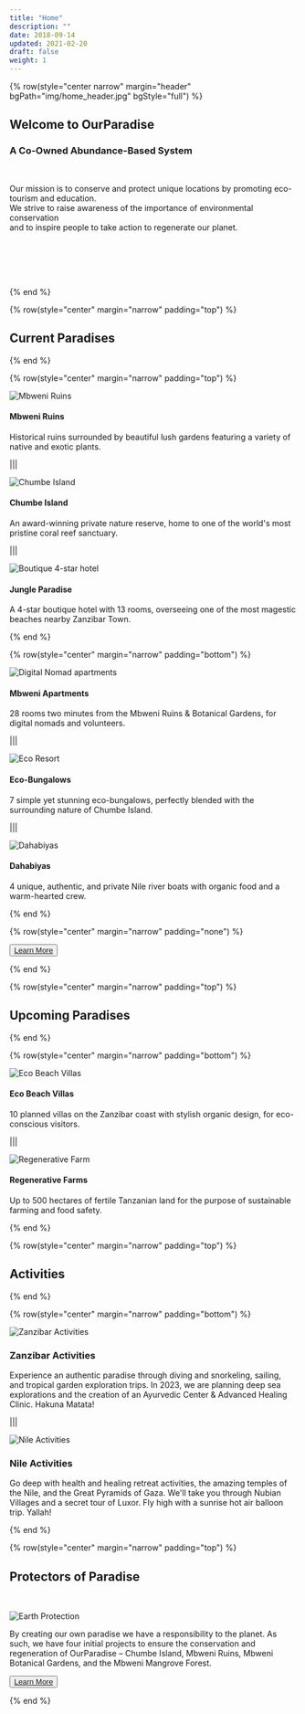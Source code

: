 ```yaml
---
title: "Home"
description: ""
date: 2018-09-14
updated: 2021-02-20
draft: false
weight: 1
---
```


<!-- section 1 -->

{% row(style="center narrow" margin="header" bgPath="img/home_header.jpg" bgStyle="full") %}

 ## Welcome to OurParadise
 
 ### A Co-Owned Abundance-Based System

 <br>

 Our mission is to conserve and protect unique locations by promoting eco-tourism and education. <br> We strive to raise awareness of the importance of environmental conservation  <br> and to inspire people to take action to regenerate our planet.

 <!-- What if we together create a new "paradise” system not based on scarcity and fear of missing out, but based on trust and abundance? An interconnected network of homes where we can always go to find healing, like-minded people, and safety. -->

 <br>
 <br>
 <br>
 <br>

{% end %}

<!-- section 2  -->

{% row(style="center" margin="narrow" padding="top") %}

## Current Paradises

{% end %}

{% row(style="center" margin="narrow" padding="top") %}

![Mbweni Ruins](img/mbweni.jpeg)

#### **Mbweni Ruins**

Historical ruins surrounded by beautiful lush gardens featuring a variety of native and exotic plants.

|||

![Chumbe Island](img/chumbe.jpeg)

#### **Chumbe Island**

An award-winning private nature reserve, home to one of the world's most pristine coral reef sanctuary.

|||

![Boutique 4-star hotel](img/boutique_hotel.png)

#### **Jungle Paradise**

 A 4-star boutique hotel with 13 rooms, overseeing one of the most magestic beaches nearby Zanzibar Town.

{% end %}

{% row(style="center" margin="narrow" padding="bottom") %}

![Digital Nomad apartments](img/fake_nomad.jpeg)

#### **Mbweni Apartments**

28 rooms two minutes from the Mbweni Ruins & Botanical Gardens, for digital nomads and volunteers.

|||

![Eco Resort](img/Eco_resort.png)

#### **Eco-Bungalows**

7 simple yet stunning eco-bungalows, perfectly blended with the surrounding nature of Chumbe Island.

|||

![Dahabiyas](img/dahabiyas.png)

#### **Dahabiyas**

4 unique, authentic, and private Nile river boats with organic food and a warm-hearted crew.

{% end %}

{% row(style="center" margin="narrow" padding="none") %}

 <button><a href="/locations">Learn More</a></button>

{% end %}
<!-- section 3 -->

{% row(style="center" margin="narrow" padding="top") %}

## Upcoming Paradises

{% end %}

{% row(style="center" margin="narrow" padding="bottom") %}

![Eco Beach Villas](img/eco_beach.png)

#### **Eco Beach Villas**

10 planned villas on the Zanzibar coast with stylish organic design, for eco-conscious visitors.

|||

![Regenerative Farm](img/regenerative_farm.png)

#### **Regenerative Farms**

Up to 500 hectares of fertile Tanzanian land for the purpose of sustainable farming and food safety.

{% end %}

{% row(style="center" margin="narrow" padding="top") %}

## Activities

{% end %}

{% row(style="center" margin="narrow" padding="bottom") %}

![Zanzibar Activities](img/beach_activities_2.jpg#mx-auto#large)

### Zanzibar Activities

Experience an authentic paradise through diving and snorkeling, sailing, and tropical garden exploration trips. In 2023, we are planning deep sea explorations and the creation of an Ayurvedic Center & Advanced Healing Clinic. Hakuna Matata!

|||

![Nile Activities](img/nile_activities.jpg#mx-auto#large)

### Nile Activities

Go deep with health and healing retreat activities, the amazing temples of the Nile, and the Great Pyramids of Gaza. We'll take you through Nubian Villages and a secret tour of Luxor. Fly high with a sunrise hot air balloon trip. Yallah!

{% end %}

<!-- section 4 -->

{% row(style="center" margin="narrow" padding="top") %}

## Protectors of Paradise

<br>

![Earth Protection](img/earth_pro.png#mx-auto#large)

By creating our own paradise we have a responsibility to the planet. As such, we have four initial projects to ensure the conservation and regeneration of OurParadise – Chumbe Island, Mbweni Ruins, Mbweni Botanical Gardens, and the Mbweni Mangrove Forest.

<button>[Learn More](/protection)</button>

{% end %}